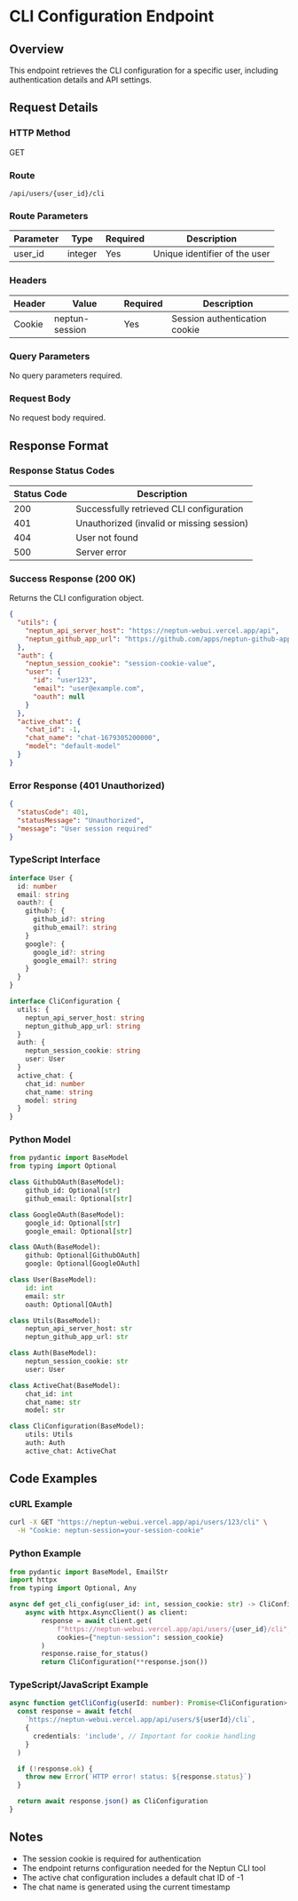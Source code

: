 # CLI Configuration Endpoint

## Overview

This endpoint retrieves the CLI configuration for a specific user, including authentication details and API settings.

## Request Details

### HTTP Method

GET

### Route

`/api/users/{user_id}/cli`

### Route Parameters

| Parameter | Type    | Required | Description                   |
| --------- | ------- | -------- | ----------------------------- |
| user_id   | integer | Yes      | Unique identifier of the user |

### Headers

| Header | Value          | Required | Description                   |
| ------ | -------------- | -------- | ----------------------------- |
| Cookie | neptun-session | Yes      | Session authentication cookie |

### Query Parameters

No query parameters required.

### Request Body

No request body required.

## Response Format

### Response Status Codes

| Status Code | Description                               |
| ----------- | ----------------------------------------- |
| 200         | Successfully retrieved CLI configuration  |
| 401         | Unauthorized (invalid or missing session) |
| 404         | User not found                            |
| 500         | Server error                              |

### Success Response (200 OK)

Returns the CLI configuration object.

```json
{
  "utils": {
    "neptun_api_server_host": "https://neptun-webui.vercel.app/api",
    "neptun_github_app_url": "https://github.com/apps/neptun-github-app/installations/new"
  },
  "auth": {
    "neptun_session_cookie": "session-cookie-value",
    "user": {
      "id": "user123",
      "email": "user@example.com",
      "oauth": null
    }
  },
  "active_chat": {
    "chat_id": -1,
    "chat_name": "chat-1679305200000",
    "model": "default-model"
  }
}
```

### Error Response (401 Unauthorized)

```json
{
  "statusCode": 401,
  "statusMessage": "Unauthorized",
  "message": "User session required"
}
```

### TypeScript Interface

```typescript
interface User {
  id: number
  email: string
  oauth?: {
    github?: {
      github_id?: string
      github_email?: string
    }
    google?: {
      google_id?: string
      google_email?: string
    }
  }
}

interface CliConfiguration {
  utils: {
    neptun_api_server_host: string
    neptun_github_app_url: string
  }
  auth: {
    neptun_session_cookie: string
    user: User
  }
  active_chat: {
    chat_id: number
    chat_name: string
    model: string
  }
}
```

### Python Model

```python
from pydantic import BaseModel
from typing import Optional

class GithubOAuth(BaseModel):
    github_id: Optional[str]
    github_email: Optional[str]

class GoogleOAuth(BaseModel):
    google_id: Optional[str]
    google_email: Optional[str]

class OAuth(BaseModel):
    github: Optional[GithubOAuth]
    google: Optional[GoogleOAuth]

class User(BaseModel):
    id: int
    email: str
    oauth: Optional[OAuth]

class Utils(BaseModel):
    neptun_api_server_host: str
    neptun_github_app_url: str

class Auth(BaseModel):
    neptun_session_cookie: str
    user: User

class ActiveChat(BaseModel):
    chat_id: int
    chat_name: str
    model: str

class CliConfiguration(BaseModel):
    utils: Utils
    auth: Auth
    active_chat: ActiveChat
```

## Code Examples

### cURL Example

```bash
curl -X GET "https://neptun-webui.vercel.app/api/users/123/cli" \
  -H "Cookie: neptun-session=your-session-cookie"
```

### Python Example

```python
from pydantic import BaseModel, EmailStr
import httpx
from typing import Optional, Any

async def get_cli_config(user_id: int, session_cookie: str) -> CliConfiguration:
    async with httpx.AsyncClient() as client:
        response = await client.get(
            f"https://neptun-webui.vercel.app/api/users/{user_id}/cli",
            cookies={"neptun-session": session_cookie}
        )
        response.raise_for_status()
        return CliConfiguration(**response.json())
```

### TypeScript/JavaScript Example

```typescript
async function getCliConfig(userId: number): Promise<CliConfiguration> {
  const response = await fetch(
    `https://neptun-webui.vercel.app/api/users/${userId}/cli`,
    {
      credentials: 'include', // Important for cookie handling
    }
  )

  if (!response.ok) {
    throw new Error(`HTTP error! status: ${response.status}`)
  }

  return await response.json() as CliConfiguration
}
```

## Notes

- The session cookie is required for authentication
- The endpoint returns configuration needed for the Neptun CLI tool
- The active chat configuration includes a default chat ID of -1
- The chat name is generated using the current timestamp
